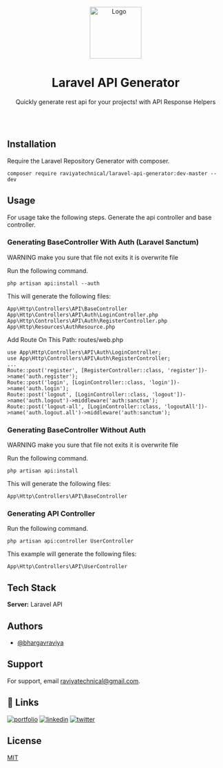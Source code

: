<br />
<div align="center">
  <img src="https://www.rajtechnologies.com/ui/images/raj-technologies-logo-top-panel.jpg" alt="Logo" width=120>  
<h1 align="center">Laravel API Generator</h1>
  <p align="center">
    Quickly generate rest api for your projects! with  API Response Helpers
  </p>
<br><br>
</div>

## Installation
Require the Laravel Repository Generator with composer.
```
composer require raviyatechnical/laravel-api-generator:dev-master --dev
```

## Usage
For usage take the following steps. Generate the api controller and base controller.

### Generating BaseController With Auth (Laravel Sanctum)
WARNING make you sure that file not exits it is overwrite file

Run the following command.
```
php artisan api:install --auth
```
This will generate the following files:

```
App\Http\Controllers\API\BaseController
App\Http\Controllers\API\Auth\LoginController.php
App\Http\Controllers\API\Auth\RegisterController.php
App\Http\Resources\AuthResource.php
```

Add Route On This Path: routes/web.php 
```
use App\Http\Controllers\API\Auth\LoginController;
use App\Http\Controllers\API\Auth\RegisterController;
...
Route::post('register', [RegisterController::class, 'register'])->name('auth.register');
Route::post('login', [LoginController::class, 'login'])->name('auth.login');
Route::post('logout', [LoginController::class, 'logout'])->name('auth.logout')->middleware('auth:sanctum');
Route::post('logout-all', [LoginController::class, 'logoutAll'])->name('auth.logout.all')->middleware('auth:sanctum');
```


### Generating BaseController Without Auth
WARNING make you sure that file not exits it is overwrite file

Run the following command.
```
php artisan api:install
```
This will generate the following files:

```
App\Http\Controllers\API\BaseController
```


### Generating API Controller
Run the following command.
```
php artisan api:controller UserController
```
This example will generate the following files:
```
App\Http\Controllers\API\UserController
```
## Tech Stack

**Server:** Laravel API


## Authors

- [@bhargavraviya](https://github.com/bhargavraviya)


## Support

For support, email raviyatechnical@gmail.com.
<!-- or join our Slack channel. -->

## 🔗 Links
[![portfolio](https://img.shields.io/badge/my_portfolio-000?style=for-the-badge&logo=ko-fi&logoColor=white)](https://raviyatechnical.medium.com)
[![linkedin](https://img.shields.io/badge/linkedin-0A66C2?style=for-the-badge&logo=linkedin&logoColor=white)](https://www.linkedin.com/company/raviyatechnical)
[![twitter](https://img.shields.io/badge/twitter-1DA1F2?style=for-the-badge&logo=twitter&logoColor=white)](https://twitter.com/raviyatechnical)

## License

[MIT](LICENSE)

